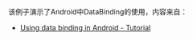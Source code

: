 该例子演示了Android中DataBinding的使用，内容来自：

+ [Using data binding in Android - Tutorial](https://www.vogella.com/tutorials/AndroidDatabinding/article.html)

